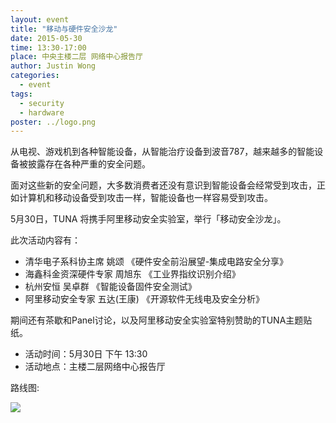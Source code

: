```yaml
---
layout: event
title: "移动与硬件安全沙龙"
date: 2015-05-30
time: 13:30-17:00
place: 中央主楼二层 网络中心报告厅
author: Justin Wong
categories:
  - event
tags:
  - security
  - hardware
poster: ../logo.png
---
```


从电视、游戏机到各种智能设备，从智能治疗设备到波音787，越来越多的智能设备被披露存在各种严重的安全问题。

面对这些新的安全问题，大多数消费者还没有意识到智能设备会经常受到攻击，正如计算机和移动设备受到攻击一样，智能设备也一样容易受到攻击。

<!--more-->

5月30日，TUNA 将携手阿里移动安全实验室，举行「移动安全沙龙」。

此次活动内容有：

- 清华电子系科协主席  姚颂 《硬件安全前沿展望-集成电路安全分享》
- 海鑫科金资深硬件专家  周旭东 《工业界指纹识别介绍》
- 杭州安恒 吴卓群  《智能设备固件安全测试》
- 阿里移动安全专家 五达(王康) 《开源软件无线电及安全分析》

期间还有茶歇和Panel讨论，以及阿里移动安全实验室特别赞助的TUNA主题贴纸。

- 活动时间：5月30日 下午 13:30
- 活动地点：主楼二层网络中心报告厅


路线图:

![](http://lt-file.b0.upaiyun.com/files/2014/09/sfd2014-map.jpg)

